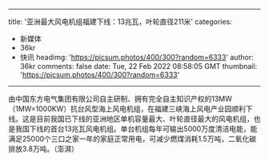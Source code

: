 
---
title: '亚洲最大风电机组福建下线：13兆瓦，叶轮直径211米'
categories: 
 - 新媒体
 - 36kr
 - 快讯
headimg: 'https://picsum.photos/400/300?random=6333'
author: 36kr
comments: false
date: Tue, 22 Feb 2022 08:58:05 GMT
thumbnail: 'https://picsum.photos/400/300?random=6333'
---

<div>   
由中国东方电气集团有限公司自主研制、拥有完全自主知识产权的13MW（1MW=1000KW）抗台风型海上风电机组，在福建三峡海上风电产业园顺利下线。这是目前我国已下线的亚洲地区单机容量最大、叶轮直径最大的风电机组，也是我国下线的首台13兆瓦风电机组。单台机组每年可输出5000万度清洁电能，能满足25000个三口之家一年的家庭正常用电，可减少燃煤消耗1.5万吨，二氧化碳排放3.8万吨。（澎湃）  
</div>
            